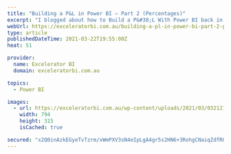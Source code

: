 ```yaml
---
title: "Building a P&L in Power BI – Part 2 (Percentages)"
excerpt: "I blogged about how to Build a P&#38;L With Power BI back in April 2020, and the response from my readers was great. Several people asked how to add percentages such as % of net sales revenue, % gross profit, etc. into the P&#38;L. I decided therefore to do a [...]Read More »"
webUrl: https://exceleratorbi.com.au/building-a-pl-in-power-bi-part-2-percentages/
type: article
publishedDateTime: 2021-03-22T19:55:00Z
heat: 51

provider:
  name: Excelerator BI
  domain: exceleratorbi.com.au

topics:
  - Power BI

images:
  - url: https://exceleratorbi.com.au/wp-content/uploads/2021/03/032121_2354_BuildingaPL2.png
    width: 794
    height: 315
    isCached: true

secured: "x2Q0inAzkEGyeTvTzrm/xWmPXV3sN4eIpLgA4gr5s2HN6+3RohgCNaiqZdfROjAdahjsneUAvNMV2CdxnZWgZAOl4mOaJRNupxjKEISj3Oefio7ltjtMXlzfZAEKh4K8flRbW25n9mYlACmeyR34GdLnWPc8HvFzXdpbzbRKOEdSW+P9d1in18XaMFb3xDDJ1MYBZojFfu5IVDLvRYSfzbfPfk1NXJre9V5pbk2/ygwf1zJSZ1Vf6hQC4dkiNerOtcr0NhpiUtUg7b/gga68AYy57iDdr85RsIaNMgIQ70HPhDS5qNa5hZ1l1rBsnTtWNrZbpyiuCP+TwU/FZxlSG1Bih3sgiln0dgktCz8NIZk=;XExMXxnETYsxMI2167bTqg=="
---
```


